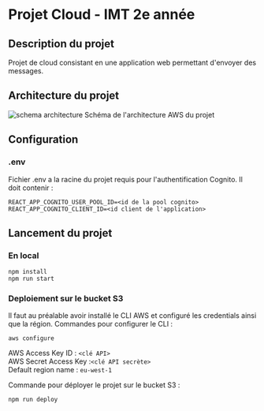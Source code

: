 # Projet Cloud - IMT 2e année

## Description du projet
Projet de cloud consistant en une application web permettant d'envoyer des messages.

## Architecture du projet

![schema architecture](./resources/schéma-architecture.png)
Schéma de l'architecture AWS du projet

## Configuration

### .env
Fichier .env a la racine du projet requis pour l'authentification Cognito. Il doit contenir :
```
REACT_APP_COGNITO_USER_POOL_ID=<id de la pool cognito>
REACT_APP_COGNITO_CLIENT_ID=<id client de l'application>
```

## Lancement du projet

### En local
```
npm install
npm run start
```

### Deploiement sur le bucket S3

Il faut au préalable avoir installé le CLI AWS et configuré les credentials ainsi que la région.
Commandes pour configurer le CLI :
```
aws configure
```
AWS Access Key ID : `<clé API>`\
AWS Secret Access Key :`<clé API secrète>`\
Default region name : `eu-west-1`

Commande pour déployer le projet sur le bucket S3 :
```
npm run deploy
```
